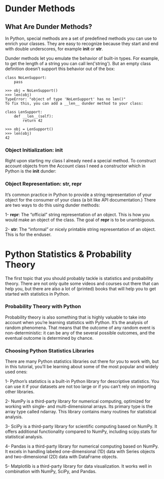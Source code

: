 # Dunder Methods

## What Are Dunder Methods?

In Python, special methods are a set of predefined methods you can use to enrich your classes. They are easy to recognize because they start and end with double underscores, for example __init__ or __str__.

Dunder methods let you emulate the behavior of built-in types. For example, to get the length of a string you can call len('string'). But an empty class definition doesn’t support this behavior out of the box:

```
class NoLenSupport:
    pass

>>> obj = NoLenSupport()
>>> len(obj)
TypeError: "object of type 'NoLenSupport' has no len()"
To fix this, you can add a __len__ dunder method to your class:

class LenSupport:
    def __len__(self):
        return 42

>>> obj = LenSupport()
>>> len(obj)
42

```

### Object Initialization: __init__
Right upon starting my class I already need a special method. To construct account objects from the Account class I need a constructor which in Python is the __init__ dunder:

### Object Representation: __str__, __repr__
It’s common practice in Python to provide a string representation of your object for the consumer of your class (a bit like API documentation.) There are two ways to do this using dunder methods:

1- __repr__: The “official” string representation of an object. This is how you would make an object of the class. The goal of __repr__ is to be unambiguous.

2- __str__: The “informal” or nicely printable string representation of an object. This is for the enduser.

# Python Statistics & Probability Theory

The first topic that you should probably tackle is statistics and probability theory. There are not only quite some videos and courses out there that can help you, but there are also a lot of (printed) books that will help you to get started with statistics in Python.

### Probability Theory with Python

Probability theory is also something that is highly valuable to take into account when you’re learning statistics with Python. It’s the analysis of random phenomena. That means that the outcome of any random event is non-deterministic: it can be any of the several possible outcomes, and the eventual outcome is determined by chance.

### Choosing Python Statistics Libraries
There are many Python statistics libraries out there for you to work with, but in this tutorial, you’ll be learning about some of the most popular and widely used ones:

1- Python’s statistics is a built-in Python library for descriptive statistics. You can use it if your datasets are not too large or if you can’t rely on importing other libraries.

2- NumPy is a third-party library for numerical computing, optimized for working with single- and multi-dimensional arrays. Its primary type is the array type called ndarray. This library contains many routines for statistical analysis.

3- SciPy is a third-party library for scientific computing based on NumPy. It offers additional functionality compared to NumPy, including scipy.stats for statistical analysis.

4- Pandas is a third-party library for numerical computing based on NumPy. It excels in handling labeled one-dimensional (1D) data with Series objects and two-dimensional (2D) data with DataFrame objects.

5- Matplotlib is a third-party library for data visualization. It works well in combination with NumPy, SciPy, and Pandas.